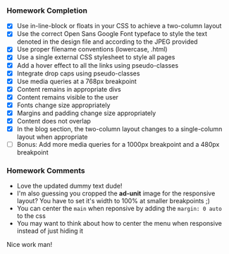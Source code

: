 ### Homework Completion
- [x] Use in-line-block or floats in your CSS to achieve a two-column layout
- [x] Use the correct Open Sans Google Font typeface to style the text denoted in the design file and according to the JPEG provided
- [x] Use proper filename conventions (lowercase, .html)
- [x] Use a single external CSS stylesheet to style all pages
- [x] Add a hover effect to all the links using pseudo-classes
- [x] Integrate drop caps using pseudo-classes
- [x] Use media queries at a 768px breakpoint
- [x] Content remains in appropriate divs
- [x] Content remains visible to the user
- [x] Fonts change size appropriately
- [x] Margins and padding change size appropriately
- [x] Content does not overlap
- [x] In the blog section, the two-column layout changes to a single-column layout when appropriate
- [ ] Bonus: Add more media queries for a 1000px breakpoint and a 480px breakpoint

### Homework Comments
- Love the updated dummy text dude!
- I'm also guessing you cropped the **ad-unit** image for the responsive layout? You have to set it's width to 100% at smaller breakpoints ;)
- You can center the `main` when reponsive by adding the `margin: 0 auto` to the css
- You may want to think about how to center the menu when responsive instead of just hiding it

Nice work man!
